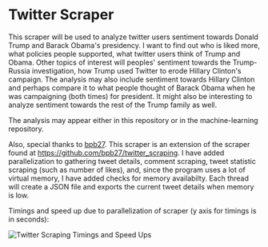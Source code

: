 # Twitter Scraper

This scraper will be used to analyze twitter users sentiment towards Donald Trump and Barack Obama's presidency. I want to find out who is liked more, what policies people supported, what twitter users think of Trump and Obama. Other topics of interest will peoples' sentiment towards the Trump-Russia investigation, how Trump used Twitter to erode Hillary Clinton's campaign. The analysis may also include sentiment towards Hillary Clinton and perhaps compare it to what people thought of Barack Obama when he was campaigning (both times) for president. It might also be interesting to analyze sentiment towards the rest of the Trump family as well.

The analysis may appear either in this repository or in the machine-learning repository.

Also, special thanks to <a href="https://github.com/bpb27">bpb27</a>. This scraper is an extension of the scraper found at <a href="https://github.com/bpb27/twitter_scraping">https://github.com/bpb27/twitter_scraping</a>. I have added parallelization to gathering tweet details, comment scraping, tweet statistic scraping (such as number of likes), and, since the program uses a lot of virtual memory, I have added checks for memory availabilty. Each thread will create a JSON file and exports the current tweet details when memory is low.

Timings and speed up due to parallelization of scraper (y axis for timings is in seconds):

![Twitter Scraping Timings and Speed Ups](http://hive.sewanee.edu/evansdb0/Twitter_Speedups.png)
